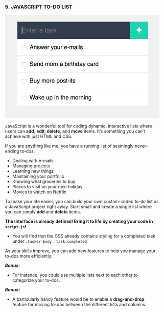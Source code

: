 ### 5. JAVASCRIPT TO-DO LIST

![JavaScript to-do list](./image/JavaScript-to-do-list.png)

JavaScript is a wonderful tool for coding dynamic, interactive lists where users can **add**, **edit**, **delete**, and **move** items. It’s something you can’t achieve with just HTML and CSS.

If you are anything like me, you have a running list of seemingly never-ending to-dos:

-   Dealing with e-mails
-   Managing projects
-   Learning new things
-   Maintaining your portfolio
-   Knowing what groceries to buy
-   Places to visit on your next holiday
-   Movies to watch on Netflix

To make your life easier, you can build your own custom-coded to-do list as a JavaScript project right away. Start small and create a single list where you can simply **add** and **delete** items.

**The Interface is already defined! Bring it to life by creating your code in `script.js`!**  
- You will find that the CSS already contains styling for a completed task under `.tasker-body .task.completed`

As your skills improve, you can add new features to help you manage your to-dos more efficiently.

***Bonus:***
- For instance, you could use multiple lists next to each other to categorize your to-dos.

***Bonus:***
- A particularly handy feature would be to enable a **drag-and-drop** feature for moving to-dos between the different lists and columns.